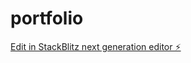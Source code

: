 # portfolio

[Edit in StackBlitz next generation editor ⚡️](https://stackblitz.com/~/github.com/Abdulrahmanisk/portfolio)